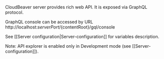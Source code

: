 CloudBeaver server provides rich web API. It is exposed via GraphQL protocol.

GraphQL console can be accessed by URL http://localhost:${serverPort}/${contentRoot}/gql/console

See [[Server configuration|Server-configuration]] for variables description.

Note: API explorer is enabled only in Development mode (see [[Server-configuration]]).